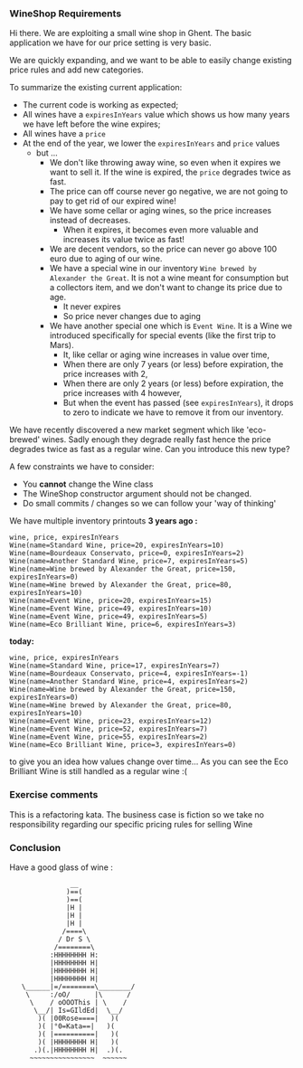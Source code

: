 ### WineShop Requirements
Hi there. We are exploiting a small wine shop in Ghent. The basic application we have for our price setting is very basic. 

We are quickly expanding, and we want to be able to easily change existing price rules and add new categories.

To summarize the existing current application:
* The current code is working as expected;
* All wines have a `expiresInYears` value which shows us how many years we have left before the wine expires;
* All wines have a `price`
* At the end of the year, we lower the `expiresInYears` and `price` values
  * but ...
    * We don't like throwing away wine, so even when it expires we want to sell it. If the wine is expired, the `price` degrades twice as fast.
    * The price can off course never go negative, we are not going to pay to get rid of our expired wine!
    * We have some cellar or aging wines, so the price increases instead of decreases.
      * When it expires, it becomes even more valuable and increases its value twice as fast!
    * We are decent vendors, so the price can never go above 100 euro due to aging of our wine. 
    * We have a special wine in our inventory `Wine brewed by Alexander the Great`. It is not a wine meant for consumption but a collectors item, and we don't want to change its price due to age.
      * It never expires
      * So price never changes due to aging
    * We have another special one which is `Event Wine`. It is a Wine we introduced specifically for special events (like the first trip to Mars).
      * It, like cellar or aging wine increases in value over time,
      * When there are only 7 years (or less) before expiration, the price increases with 2,
      * When there are only 2 years (or less) before expiration, the price increases with 4 however,
      * But when the event has passed (see `expiresInYears`), it drops to zero to indicate we have to remove it from our inventory.

We have recently discovered a new market segment which like 'eco-brewed' wines. Sadly enough they degrade really fast hence the price degrades twice as fast as a regular wine. Can you introduce this new type?

A few constraints we have to consider: 
* You **cannot** change the Wine class
* The WineShop constructor argument should not be changed.
* Do small commits / changes so we can follow your 'way of thinking'

We have multiple inventory printouts 
**3 years ago :** 
```
wine, price, expiresInYears
Wine(name=Standard Wine, price=20, expiresInYears=10)
Wine(name=Bourdeaux Conservato, price=0, expiresInYears=2)
Wine(name=Another Standard Wine, price=7, expiresInYears=5)
Wine(name=Wine brewed by Alexander the Great, price=150, expiresInYears=0)
Wine(name=Wine brewed by Alexander the Great, price=80, expiresInYears=10)
Wine(name=Event Wine, price=20, expiresInYears=15)
Wine(name=Event Wine, price=49, expiresInYears=10)
Wine(name=Event Wine, price=49, expiresInYears=5)
Wine(name=Eco Brilliant Wine, price=6, expiresInYears=3)
```

**today:**
```
wine, price, expiresInYears
Wine(name=Standard Wine, price=17, expiresInYears=7)
Wine(name=Bourdeaux Conservato, price=4, expiresInYears=-1)
Wine(name=Another Standard Wine, price=4, expiresInYears=2)
Wine(name=Wine brewed by Alexander the Great, price=150, expiresInYears=0)
Wine(name=Wine brewed by Alexander the Great, price=80, expiresInYears=10)
Wine(name=Event Wine, price=23, expiresInYears=12)
Wine(name=Event Wine, price=52, expiresInYears=7)
Wine(name=Event Wine, price=55, expiresInYears=2)
Wine(name=Eco Brilliant Wine, price=3, expiresInYears=0)
```

to give you an idea how values change over time...
As you can see the Eco Brilliant Wine is still handled as a regular wine :(

### Exercise comments
This is a refactoring kata. The business case is fiction so we take no responsibility regarding our specific pricing rules for selling Wine  

### Conclusion
Have a good glass of wine :
```
               __
              )==(
              )==(
              |H |
              |H |
              |H |
             /====\
            / Dr S \
           /========\
          :HHHHHHHH H:
          |HHHHHHHH H|
          |HHHHHHHH H|
          |HHHHHHHH H|
   \______|=/========\________/
    \     :/oO/      |\      /
     \    / oOOOThis | \    /
      \__/| Is=GIldEd|  \__/
       )( |00Rose====|   )(
       )( |°0=Kata==|   )(
       )( |==========|   )(
       )( |HHHHHHHH H|   )(
      .)(.|HHHHHHHH H|  .)(.
     ~~~~~~~~~~~~~~~~  ~~~~~~
```